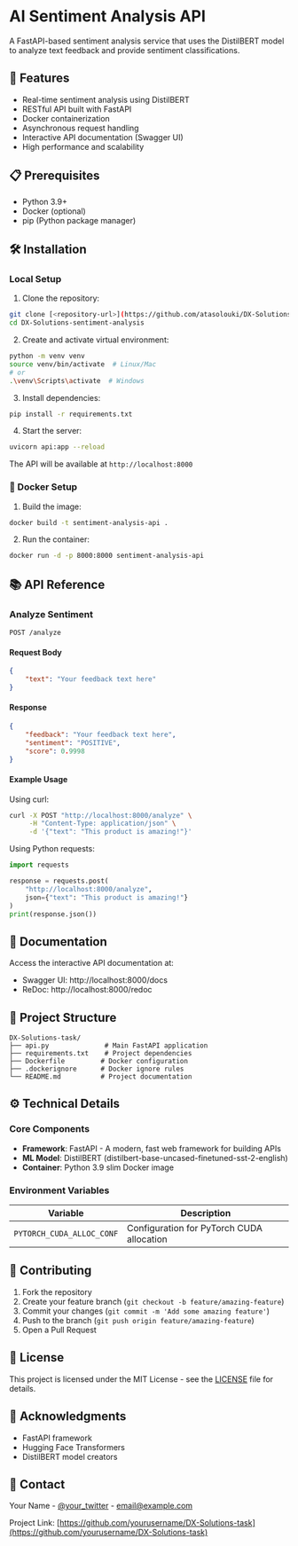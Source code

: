 # AI Sentiment Analysis API

A FastAPI-based sentiment analysis service that uses the DistilBERT model to analyze text feedback and provide sentiment classifications.

## 🚀 Features

- Real-time sentiment analysis using DistilBERT
- RESTful API built with FastAPI
- Docker containerization
- Asynchronous request handling
- Interactive API documentation (Swagger UI)
- High performance and scalability

## 📋 Prerequisites

- Python 3.9+
- Docker (optional)
- pip (Python package manager)

## 🛠️ Installation

### Local Setup

1. Clone the repository:
```bash
git clone [<repository-url>](https://github.com/atasolouki/DX-Solutions-sentiment-analysis.git)
cd DX-Solutions-sentiment-analysis
```

2. Create and activate virtual environment:
```bash
python -m venv venv
source venv/bin/activate  # Linux/Mac
# or
.\venv\Scripts\activate  # Windows
```

3. Install dependencies:
```bash
pip install -r requirements.txt
```

4. Start the server:
```bash
uvicorn api:app --reload
```

The API will be available at `http://localhost:8000`

### 🐳 Docker Setup

1. Build the image:
```bash
docker build -t sentiment-analysis-api .
```

2. Run the container:
```bash
docker run -d -p 8000:8000 sentiment-analysis-api
```

## 📚 API Reference

### Analyze Sentiment

```http
POST /analyze
```

#### Request Body
```json
{
    "text": "Your feedback text here"
}
```

#### Response
```json
{
    "feedback": "Your feedback text here",
    "sentiment": "POSITIVE",
    "score": 0.9998
}
```

#### Example Usage

Using curl:
```bash
curl -X POST "http://localhost:8000/analyze" \
     -H "Content-Type: application/json" \
     -d '{"text": "This product is amazing!"}'
```

Using Python requests:
```python
import requests

response = requests.post(
    "http://localhost:8000/analyze",
    json={"text": "This product is amazing!"}
)
print(response.json())
```

## 📖 Documentation

Access the interactive API documentation at:
- Swagger UI: http://localhost:8000/docs
- ReDoc: http://localhost:8000/redoc

## 📁 Project Structure

```
DX-Solutions-task/
├── api.py              # Main FastAPI application
├── requirements.txt    # Project dependencies
├── Dockerfile         # Docker configuration
├── .dockerignore      # Docker ignore rules
└── README.md          # Project documentation
```

## ⚙️ Technical Details

### Core Components

- **Framework**: FastAPI - A modern, fast web framework for building APIs
- **ML Model**: DistilBERT (distilbert-base-uncased-finetuned-sst-2-english)
- **Container**: Python 3.9 slim Docker image

### Environment Variables

| Variable | Description |
|----------|-------------|
| `PYTORCH_CUDA_ALLOC_CONF` | Configuration for PyTorch CUDA allocation |

## 🤝 Contributing

1. Fork the repository
2. Create your feature branch (`git checkout -b feature/amazing-feature`)
3. Commit your changes (`git commit -m 'Add some amazing feature'`)
4. Push to the branch (`git push origin feature/amazing-feature`)
5. Open a Pull Request

## 📝 License

This project is licensed under the MIT License - see the [LICENSE](LICENSE) file for details.

## 🙏 Acknowledgments

- FastAPI framework
- Hugging Face Transformers
- DistilBERT model creators

## 📧 Contact

Your Name - [@your_twitter](https://twitter.com/your_twitter) - email@example.com

Project Link: [https://github.com/yourusername/DX-Solutions-task](https://github.com/yourusername/DX-Solutions-task)
